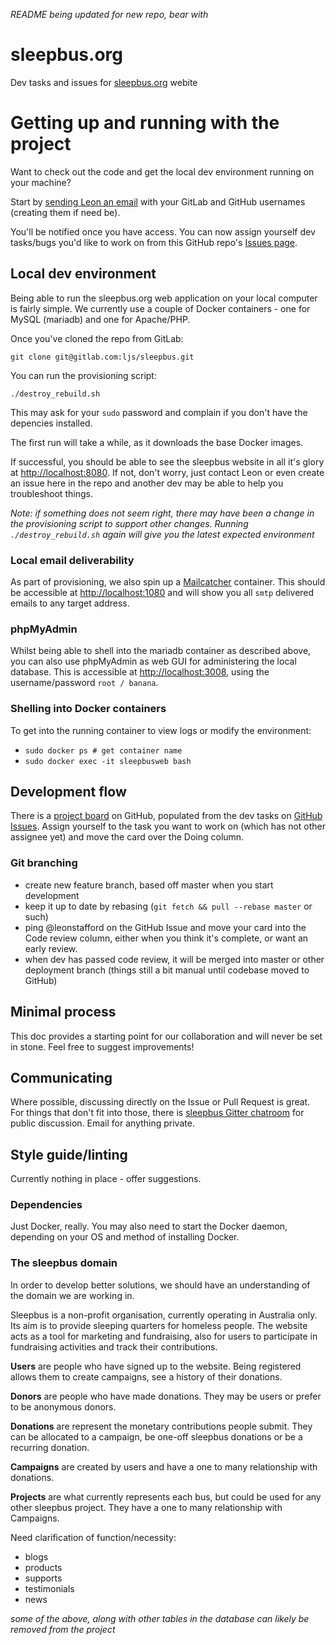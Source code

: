 *README being updated for new repo, bear with*

# sleepbus.org

Dev tasks and issues for [sleepbus.org](https://www.sleepbus.org) webite

# Getting up and running with the project

Want to check out the code and get the local dev environment running on your machine?

Start by [sending Leon an email](mailto:leon.stafford@mac.com) with your GitLab and GitHub usernames (creating them if need be).

You'll be notified once you have access. You can now assign yourself dev tasks/bugs you'd like to work on from this GitHub repo's [Issues page](https://github.com/leonstafford/sleepbus_org/issues).

## Local dev environment

Being able to run the sleepbus.org web application on your local computer is fairly simple. We currently use a couple of Docker containers - one for MySQL (mariadb) and one for Apache/PHP.

Once you've cloned the repo from GitLab:

`git clone git@gitlab.com:ljs/sleepbus.git`

You can run the provisioning script:

`./destroy_rebuild.sh`

This may ask for your `sudo` password and complain if you don't have the depencies installed.

The first run will take a while, as it downloads the base Docker images.

If successful, you should be able to see the sleepbus website in all it's glory at [http://localhost:8080](http://localhost:8080). If not, don't worry, just contact Leon or even create an issue here in the repo and another dev may be able to help you troubleshoot things.

*Note: if something does not seem right, there may have been a change in the provisioning script to support other changes. Running `./destroy_rebuild.sh` again will give you the latest expected environment*

### Local email deliverability

As part of provisioning, we also spin up a [Mailcatcher](https://github.com/sj26/mailcatcher) container. This should be accessible at [http://localhost:1080](http://localhost:1080) and will show you all `smtp` delivered emails to any target address.

### phpMyAdmin

Whilst being able to shell into the mariadb container as described above, you can also use phpMyAdmin as web GUI for administering the local database. This is accessible at [http://localhost:3008](http://localhost:3008), using the username/password `root / banana`.

### Shelling into Docker containers

To get into the running container to view logs or modify the environment:

 - `sudo docker ps # get container name`
 - `sudo docker exec -it sleepbusweb bash`

## Development flow

There is a [project board](https://github.com/leonstafford/sleepbus_org/projects/1) on GitHub, populated from the dev tasks on [GitHub Issues](https://github.com/leonstafford/sleepbus_org/issues). Assign yourself to the task you want to work on (which has not other assignee yet) and move the card over the Doing column.

### Git branching

 - create new feature branch, based off master when you start development
 - keep it up to date by rebasing (`git fetch && pull --rebase master` or such)
 - ping @leonstafford on the GitHub Issue and move your card into the Code review column, either when you think it's complete, or want an early review.
 - when dev has passed code review, it will be merged into master or other deployment branch (things still a bit manual until codebase moved to GitHub)

## Minimal process

This doc provides a starting point for our collaboration and will never be set in stone. Feel free to suggest improvements!

## Communicating

Where possible, discussing directly on the Issue or Pull Request is great. For things that don't fit into those, there is [sleepbus Gitter chatroom](https://gitter.im/sleepbusorg/) for public discussion. Email for anything private.

## Style guide/linting

Currently nothing in place - offer suggestions.

### Dependencies

Just Docker, really. You may also need to start the Docker daemon, depending on your OS and method of installing Docker. 

### The sleepbus domain

In order to develop better solutions, we should have an understanding of the domain we are working in.

Sleepbus is a non-profit organisation, currently operating in Australia only. Its aim is to provide sleeping quarters for homeless people. The website acts as a tool for marketing and fundraising, also for users to participate in fundraising activities and track their contributions.

**Users** are people who have signed up to the website. Being registered allows them to create campaigns, see a history of their donations.

**Donors** are people who have made donations. They may be users or prefer to be anonymous donors.

**Donations** are represent the monetary contributions people submit. They can be allocated to a campaign, be one-off sleepbus donations or be a recurring donation.

**Campaigns** are created by users and have a one to many relationship with donations.

**Projects** are what currently represents each bus, but could be used for any other sleepbus project. They have a one to many relationship with Campaigns. 

Need clarification of function/necessity:

 - blogs
 - products
 - supports
 - testimonials
 - news

*some of the above, along with other tables in the database can likely be removed from the project*
